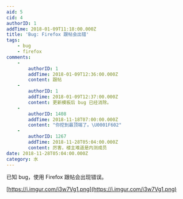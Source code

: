 ```yaml
---
aid: 5
cid: 4
authorID: 1
addTime: 2018-01-09T11:18:00.000Z
title: 'Bug: Firefox 跟帖会出错'
tags:
    - bug
    - firefox
comments:
    -
        authorID: 1
        addTime: 2018-01-09T12:36:00.000Z
        content: 跟帖
    -
        authorID: 1
        addTime: 2018-01-09T12:37:00.000Z
        content: 更新模板后 bug 已经消除。
    -
        authorID: 1408
        addTime: 2018-11-18T07:00:00.000Z
        content: "你挖到最顶端了。\U0001F602"
    -
        authorID: 1267
        addTime: 2018-11-28T05:04:00.000Z
        content: 厉害，楼主难道是内测成员
date: 2018-11-28T05:04:00.000Z
category: 水
---
```


已知 bug，使用 Firefox 跟帖会出现错误。

[https://i.imgur.com/i3w7Vg1.png](https://i.imgur.com/i3w7Vg1.png)
